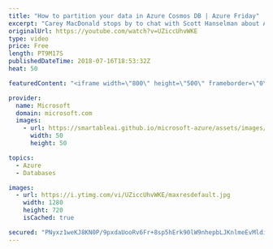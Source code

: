```yaml
---
title: "How to partition your data in Azure Cosmos DB | Azure Friday"
excerpt: "Carey MacDonald stops by to chat with Scott Hanselman about Azure Cosmos DB, a managed database service with unlimited horizontal scale, allowing you to scale storage and throughput independently.   In this video, Carey will cover how to partition your data in Azure Cosmos DB, best practices for choosing"
originalUrl: https://youtube.com/watch?v=UZiccUhvWKE
type: video
price: Free
length: PT9M17S
publishedDateTime: 2018-07-16T18:53:32Z
heat: 50

featuredContent: "<iframe width=\"800\" height=\"500\" frameborder=\"0\" src=\"https://www.youtube.com/embed/UZiccUhvWKE\" allow=\"accelerometer; autoplay; encrypted-media; gyroscope; picture-in-picture\" allowfullscreen></iframe>"

provider:
  name: Microsoft
  domain: microsoft.com
  images:
    - url: https://smartableai.github.io/microsoft-azure/assets/images/organizations/microsoft.com-50x50.jpg
      width: 50
      height: 50

topics:
  - Azure
  - Databases

images:
  - url: https://i.ytimg.com/vi/UZiccUhvWKE/maxresdefault.jpg
    width: 1280
    height: 720
    isCached: true

secured: "PNyxz1weKJ8KN0P/9pxdaUooRv6Fr+8sp5hErk90lW9nhepbLJKnlmeEvMldip5QDrSZEz7VeriC+bNqiWnByu123HPzlotA6GRgtlkqllXuWK1ZZRgtaUO5FGBc61cc8vorlSAef3VX/de+W7zAZzAYv7CyHMM0cCx5tdJ/i1V42cQvF5X8hcVdF/4MO5bK+iXllXan9cgjEdl0ScQSDfw7mtByV/QG2whkLLM6QgPY2vqVPTilR7YxuS8cbQ64U1rOrgFQbLNuVaBygalC+ES52/5U5PBY84t5HEfHQm7I8zoRecZfFK3iHSMfoy5fMmYOYzWduLWwAcv4Y73sHRlJdsK+omH0VGCGMNwc8zlPrp4ENkYUBGk3CIt749jMhY2pq7n3QHl9wQzDvtkJq5wQM9Hz4qiU8KrkpvGF8Cw=;DS5HxfESBrtaaX6xhBhBvQ=="
---
```


